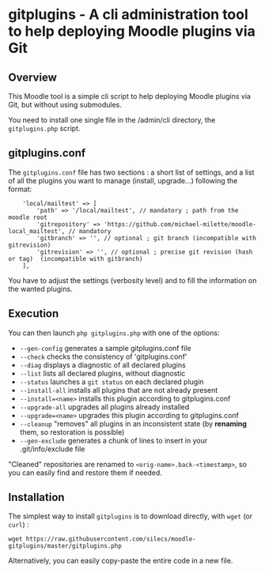 # gitplugins - A cli administration tool to help deploying Moodle plugins via Git

## Overview

This Moodle tool is a simple cli script to help deploying Moodle plugins via Git,
but without using submodules.

You need to install one single file in the /admin/cli directory, the `gitplugins.php` script.

## gitplugins.conf

The `gitplugins.conf` file has two sections : a short list of settings, and
a list of all the plugins you want to manage (install, upgrade...) following the format:
```
    'local/mailtest' => [
        'path' => '/local/mailtest', // mandatory ; path from the moodle root
        'gitrepository' => 'https://github.com/michael-milette/moodle-local_mailtest', // mandatory
        'gitbranch' => '', // optional ; git branch (incompatible with gitrevision)
        'gitrevision' => '', // optional ; precise git revision (hash or tag)  (incompatible with gitbranch)
    ],
```

You have to adjust the settings (verbosity level) and to fill the information on the wanted plugins.

## Execution

You can then launch `php gitplugins.php` with one of the options:

* `--gen-config` generates a sample gitplugins.conf file
* `--check` checks the consistency of 'gitplugins.conf'
* `--diag` displays a diagnostic of all declared plugins
* `--list` lists all declared plugins, without diagnostic
* `--status` launches a `git status` on each declared plugin
* `--install-all` installs all plugins that are not already present
* `--install=<name>` installs this plugin according to gitplugins.conf
* `--upgrade-all` upgrades all plugins already installed
* `--upgrade=<name>` upgrades this plugin according to gitplugins.conf
* `--cleanup` "removes" all plugins in an inconsistent state (by **renaming** them, so restoration is possible)
* `--gen-exclude` generates a chunk of lines to insert in your .git/info/exclude file

"Cleaned" repositories are renamed to `<orig-name>.back-<timestamp>`, so you can
easily find and restore them if needed.

## Installation 

The simplest way to install `gitplugins` is to download directly, with `wget` (or `curl`) :

``` 
wget https://raw.githubusercontent.com/silecs/moodle-gitplugins/master/gitplugins.php
```

Alternatively, you can easily copy-paste the entire code in a new file.
